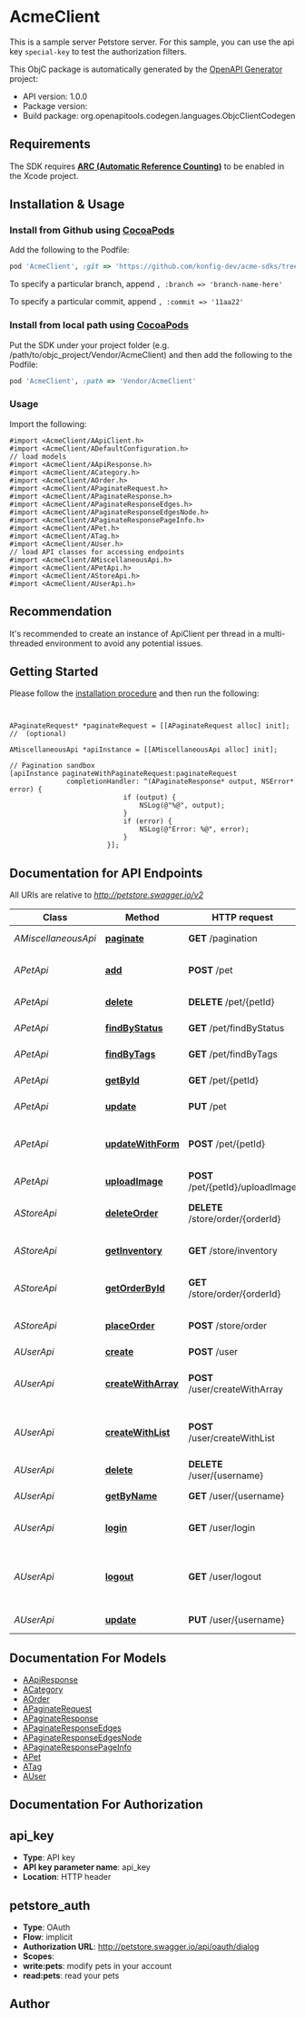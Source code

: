 # AcmeClient

This is a sample server Petstore server. For this sample, you can use the api key `special-key` to test the authorization filters.

This ObjC package is automatically generated by the [OpenAPI Generator](https://openapi-generator.tech) project:

- API version: 1.0.0
- Package version: 
- Build package: org.openapitools.codegen.languages.ObjcClientCodegen

## Requirements

The SDK requires [**ARC (Automatic Reference Counting)**](http://stackoverflow.com/questions/7778356/how-to-enable-disable-automatic-reference-counting) to be enabled in the Xcode project.

## Installation & Usage
### Install from Github using [CocoaPods](https://cocoapods.org/)

Add the following to the Podfile:

```ruby
pod 'AcmeClient', :git => 'https://github.com/konfig-dev/acme-sdks/tree/main/objc.git'
```

To specify a particular branch, append `, :branch => 'branch-name-here'`

To specify a particular commit, append `, :commit => '11aa22'`

### Install from local path using [CocoaPods](https://cocoapods.org/)

Put the SDK under your project folder (e.g. /path/to/objc_project/Vendor/AcmeClient) and then add the following to the Podfile:

```ruby
pod 'AcmeClient', :path => 'Vendor/AcmeClient'
```

### Usage

Import the following:

```objc
#import <AcmeClient/AApiClient.h>
#import <AcmeClient/ADefaultConfiguration.h>
// load models
#import <AcmeClient/AApiResponse.h>
#import <AcmeClient/ACategory.h>
#import <AcmeClient/AOrder.h>
#import <AcmeClient/APaginateRequest.h>
#import <AcmeClient/APaginateResponse.h>
#import <AcmeClient/APaginateResponseEdges.h>
#import <AcmeClient/APaginateResponseEdgesNode.h>
#import <AcmeClient/APaginateResponsePageInfo.h>
#import <AcmeClient/APet.h>
#import <AcmeClient/ATag.h>
#import <AcmeClient/AUser.h>
// load API classes for accessing endpoints
#import <AcmeClient/AMiscellaneousApi.h>
#import <AcmeClient/APetApi.h>
#import <AcmeClient/AStoreApi.h>
#import <AcmeClient/AUserApi.h>

```

## Recommendation

It's recommended to create an instance of ApiClient per thread in a multi-threaded environment to avoid any potential issues.

## Getting Started

Please follow the [installation procedure](#installation--usage) and then run the following:

```objc


APaginateRequest* *paginateRequest = [[APaginateRequest alloc] init]; //  (optional)

AMiscellaneousApi *apiInstance = [[AMiscellaneousApi alloc] init];

// Pagination sandbox
[apiInstance paginateWithPaginateRequest:paginateRequest
              completionHandler: ^(APaginateResponse* output, NSError* error) {
                            if (output) {
                                NSLog(@"%@", output);
                            }
                            if (error) {
                                NSLog(@"Error: %@", error);
                            }
                        }];

```

## Documentation for API Endpoints

All URIs are relative to *http://petstore.swagger.io/v2*

Class | Method | HTTP request | Description
------------ | ------------- | ------------- | -------------
*AMiscellaneousApi* | [**paginate**](docs/AMiscellaneousApi.md#paginate) | **GET** /pagination | Pagination sandbox
*APetApi* | [**add**](docs/APetApi.md#add) | **POST** /pet | Add a new pet to the store
*APetApi* | [**delete**](docs/APetApi.md#delete) | **DELETE** /pet/{petId} | Deletes a pet
*APetApi* | [**findByStatus**](docs/APetApi.md#findbystatus) | **GET** /pet/findByStatus | Finds Pets by status
*APetApi* | [**findByTags**](docs/APetApi.md#findbytags) | **GET** /pet/findByTags | Finds Pets by tags
*APetApi* | [**getById**](docs/APetApi.md#getbyid) | **GET** /pet/{petId} | Find pet by ID
*APetApi* | [**update**](docs/APetApi.md#update) | **PUT** /pet | Update an existing pet
*APetApi* | [**updateWithForm**](docs/APetApi.md#updatewithform) | **POST** /pet/{petId} | Updates a pet in the store with form data
*APetApi* | [**uploadImage**](docs/APetApi.md#uploadimage) | **POST** /pet/{petId}/uploadImage | uploads an image
*AStoreApi* | [**deleteOrder**](docs/AStoreApi.md#deleteorder) | **DELETE** /store/order/{orderId} | Delete purchase order by ID
*AStoreApi* | [**getInventory**](docs/AStoreApi.md#getinventory) | **GET** /store/inventory | Returns pet inventories by status
*AStoreApi* | [**getOrderById**](docs/AStoreApi.md#getorderbyid) | **GET** /store/order/{orderId} | Find purchase order by ID
*AStoreApi* | [**placeOrder**](docs/AStoreApi.md#placeorder) | **POST** /store/order | Place an order for a pet
*AUserApi* | [**create**](docs/AUserApi.md#create) | **POST** /user | Create user
*AUserApi* | [**createWithArray**](docs/AUserApi.md#createwitharray) | **POST** /user/createWithArray | Creates list of users with given input array
*AUserApi* | [**createWithList**](docs/AUserApi.md#createwithlist) | **POST** /user/createWithList | Creates list of users with given input array
*AUserApi* | [**delete**](docs/AUserApi.md#delete) | **DELETE** /user/{username} | Delete user
*AUserApi* | [**getByName**](docs/AUserApi.md#getbyname) | **GET** /user/{username} | Get user by user name
*AUserApi* | [**login**](docs/AUserApi.md#login) | **GET** /user/login | Logs user into the system
*AUserApi* | [**logout**](docs/AUserApi.md#logout) | **GET** /user/logout | Logs out current logged in user session
*AUserApi* | [**update**](docs/AUserApi.md#update) | **PUT** /user/{username} | Updated user


## Documentation For Models

 - [AApiResponse](docs/AApiResponse.md)
 - [ACategory](docs/ACategory.md)
 - [AOrder](docs/AOrder.md)
 - [APaginateRequest](docs/APaginateRequest.md)
 - [APaginateResponse](docs/APaginateResponse.md)
 - [APaginateResponseEdges](docs/APaginateResponseEdges.md)
 - [APaginateResponseEdgesNode](docs/APaginateResponseEdgesNode.md)
 - [APaginateResponsePageInfo](docs/APaginateResponsePageInfo.md)
 - [APet](docs/APet.md)
 - [ATag](docs/ATag.md)
 - [AUser](docs/AUser.md)


## Documentation For Authorization


## api_key

- **Type**: API key
- **API key parameter name**: api_key
- **Location**: HTTP header

## petstore_auth

- **Type**: OAuth
- **Flow**: implicit
- **Authorization URL**: http://petstore.swagger.io/api/oauth/dialog
- **Scopes**: 
 - **write:pets**: modify pets in your account
 - **read:pets**: read your pets


## Author



